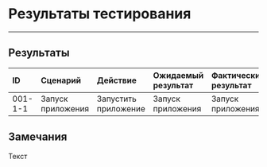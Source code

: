 # Результаты тестирования
---
## Результаты

|ID|Cценарий|Действие|Ожидаемый результат|Фактический результат|Оценка|
|:---|:---|:---|:---|:---|:---|
|001-1-1|Запуск приложения|Запустить приложение|Запуск приложения|Запуск приложения|Тест пройден|

## Замечания
Текст
